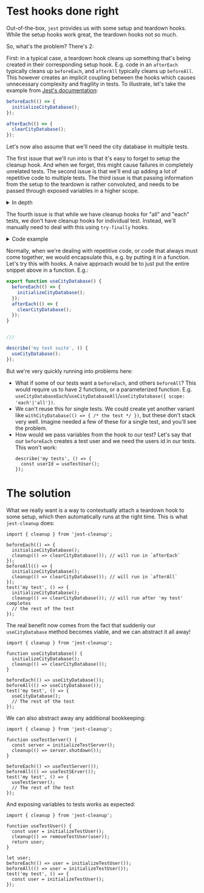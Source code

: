 # Test hooks done right

Out-of-the-box, `jest` provides us with some setup and teardown hooks. While the setup hooks work great, the teardown hooks not so much.

So, what's the problem? There's 2:

First: in a typical case, a teardown hook cleans up something that's being created in their corresponding setup hook.
E.g. code in an `afterEach` typically cleans up `beforeEach`, and `afterAll` typically cleans up `beforeAll`.
This however creates an implicit coupling between the hooks which causes unnecessary complexity and fragility in tests.
To illustrate, let's take the example from [Jest's documentation](https://jestjs.io/docs/setup-teardown):

```javascript
beforeEach(() => {
  initializeCityDatabase();
});

afterEach(() => {
  clearCityDatabase();
});
```

Let's now also assume that we'll need the city database in multiple tests.

The first issue that we'll run into is that it's easy to forget to setup the cleanup hook. And when we forget, this might cause failures in completely unrelated tests.
The second issue is that we'll end up adding a lot of repetitive code to multiple tests.
The third issue is that passing information from the setup to the teardown is rather convoluted, and needs to be passed through exposed variables in a higher scope.
<details>
<summary>In depth</summary>
To illustrate, let's take a different scenario. In this scenario, we have a test server that needs to be shut down:

```javascript
let server;

beforeEach(() => {
  server = initializeTestServer();
});

afterEach(() => {
  server?.shutdown();
});
```
Even though our tests are not using `server` directly, it still needs to do the bookkeeping to be able to tear down correctly.
</details>

The fourth issue is that while we have cleanup hooks for "all" and "each" tests, we don't have cleanup hooks for individual test. Instead, we'll manually need to deal with this using `try-finally` hooks.
<details>
  <summary>Code example</summary>
  E.g. suppose we only need `initializeCityDatabase` in a single test. We'll then need to write it as such:

  ```javascript
  it('does something', () => {
    try {
      initializeCityDatabase();
      /* The actual test */
    } finally {
      clearCityDatabase();
    }
  });
  ```

  And even worse is when combined with issue 3:

  ```javascript
  it('does something', () => {
    let server;
    try {
      server = initializeTestServer();
      /* The actual test */
    } finally {
      server?.shutdown();
    }
  });
  ```

</details>

Normally, when we're dealing with repetitive code, or code that always must come together, we would encapsulate this, e.g. by putting it in a function. Let's try this with hooks.
A naive approach would be to just put the entire snippet above in a function. E.g.:

```javascript
export function useCityDatabase() {
  beforeEach(() => {
    initializeCityDatabase();
  });
  afterEach(() => {
    clearCityDatabase();
  });
}


///

describe('my test suite', () {
  useCityDatabase();
});
```

But we're very quickly running into problems here:
- What if some of our tests want a `beforeEach`, and others `beforeAll`? This would require us to have 2 functions, or a parameterized function. E.g. `useCityDatabaseEach`/`useCityDatabaseAll`/`useCityDatabase({ scope: 'each'|'all'})`.
- We can't reuse this for single tests. We could create yet another variant like `withCityDatabase(() => { /* the test */ })`, but these don't stack very well. Imagine needed a few of these for a single test, and you'll see the problem.
- How would we pass variables from the hook to our test? Let's say that our `beforeEach` creates a test user and we need the users id in our tests. This won't work:
  ```
  describe('my tests', () => {
    const userId = useTestUser();
  });
  ```

# The solution
What we really want is a way to contextually attach a teardown hook to some setup, which then automatically runs at the right time. This is what `jest-cleanup` does:

```
import { cleanup } from 'jest-cleanup';

beforeEach(() => {
  initializeCityDatabase();
  cleanup(() => clearCityDatabase()); // will run in `afterEach`
});
beforeAll(() => {
  initializeCityDatabase();
  cleanup(() => clearCityDatabase()); // will run in `afterAll`
});
test('my test', () => {
  initializeCityDatabase();
  cleanup(() => clearCityDatabase()); // will run after 'my test' completes
  // the rest of the test
});
```

The real benefit now comes from the fact that suddenly our `useCityDatabase` method becomes viable, and we can abstract it all away!

```
import { cleanup } from 'jest-cleanup';

function useCityDatabase() {
  initializeCityDatabase();
  cleanup(() => clearCityDatabase());
}

beforeEach(() => useCityDatabase());
beforeAll(() => useCityDatabase());
test('my test', () => {
  useCityDatabase();
  // The rest of the test
});
```

We can also abstract away any additional bookkeeping:

```
import { cleanup } from 'jest-cleanup';

function useTestServer() {
  const server = initializeTestServer();
  cleanup(() => server.shutdown());
}

beforeEach(() => useTestServer());
beforeAll(() => useTestSErver());
test('my test', () => {
  useTestServer();
  // The rest of the test
});
```

And exposing variables to tests works as expected:

```
import { cleanup } from 'jest-cleanup';

function useTestUser() {
  const user = initializeTestUser();
  cleanup(() => removeTestUser(user));
  return user;
}

let user;
beforeEach(() => user = initializeTestUser());
beforeAll(() => user = initializeTestUser());
test('my test', () => {
  const user = initializeTestUser();
});
```
